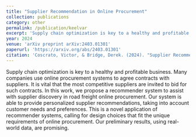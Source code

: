 ```yaml
---
title: "Supplier Recommendation in Online Procurement"
collection: publications
category: other
permalink: /publication/keelvar
excerpt: 'Supply chain optimization is key to a healthy and profitable business. Many companies use online procurement systems to agree contracts with suppliers. It is vital that the most competitive suppliers are invited to bid for such contracts. In this work, we propose a recommender system to assist with supplier discovery in road freight online procurement. Our system is able to provide personalized supplier recommendations, taking into account customer needs and preferences. This is a novel application of recommender systems, calling for design choices that fit the unique requirements of online procurement. Our preliminary results, using real-world data, are promising.'
year: 2024
venue: 'arXiv preprint arXiv:2403.01301'
paperurl: 'https://arxiv.org/abs/2403.01301'
citation: 'Coscrato, Victor, & Bridge, Derek. (2024). "Supplier Recommendation in Online Procurement." <i>arXiv preprint arXiv:2403.01301</i>.'
---
```


Supply chain optimization is key to a healthy and profitable business. Many companies use online procurement systems to agree contracts with suppliers. It is vital that the most competitive suppliers are invited to bid for such contracts. In this work, we propose a recommender system to assist with supplier discovery in road freight online procurement. Our system is able to provide personalized supplier recommendations, taking into account customer needs and preferences. This is a novel application of recommender systems, calling for design choices that fit the unique requirements of online procurement. Our preliminary results, using real-world data, are promising.
